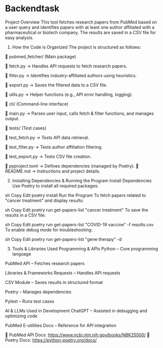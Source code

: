 # Backendtask
Project Overview
This tool fetches research papers from PubMed based on a user query and identifies papers with at least one author affiliated with a pharmaceutical or biotech company. The results are saved in a CSV file for easy analysis.

 1. How the Code is Organized
The project is structured as follows:

📂 pubmed_fetcher/ (Main package)

📄 fetch.py → Handles API requests to fetch research papers.

📄 filter.py → Identifies industry-affiliated authors using heuristics.

📄 export.py → Saves the filtered data to a CSV file.

📄 utils.py → Helper functions (e.g., API error handling, logging).

📂 cli/ (Command-line interface)

📄 main.py → Parses user input, calls fetch & filter functions, and manages output.

📂 tests/ (Test cases)

📄 test_fetch.py → Tests API data retrieval.

📄 test_filter.py → Tests author affiliation filtering.

📄 test_export.py → Tests CSV file creation.

📄 pyproject.toml → Defines dependencies (managed by Poetry).
📄 README.md → Instructions and project details.


 2. Installing Dependencies & Running the Program
Install Dependencies
Use Poetry to install all required packages:

sh
Copy
Edit
poetry install
Run the Program
To fetch papers related to "cancer treatment" and display results:

sh
Copy
Edit
poetry run get-papers-list "cancer treatment"
To save the results in a CSV file:

sh
Copy
Edit
poetry run get-papers-list "COVID-19 vaccine" -f results.csv
To enable debug mode for troubleshooting:

sh
Copy
Edit
poetry run get-papers-list "gene therapy" -d

3. Tools & Libraries Used
Programming & APIs
Python – Core programming language

PubMed API – Fetches research papers

Libraries & Frameworks
Requests – Handles API requests

CSV Module – Saves results in structured format

Poetry – Manages dependencies

Pytest – Runs test cases

AI & LLMs Used in Development
ChatGPT – Assisted in debugging and optimizing code

PubMed E-utilities Docs – Reference for API integration

🔗 PubMed API Docs: https://www.ncbi.nlm.nih.gov/books/NBK25500/
🔗 Poetry Docs: https://python-poetry.org/docs/
